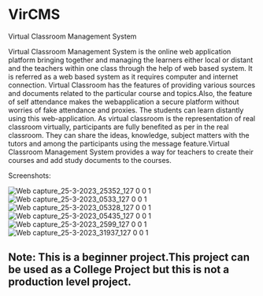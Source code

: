 # VirCMS
Virtual Classroom Management System

Virtual Classroom Management System is the online web application 
platform bringing together and managing the learners either local or distant and the 
teachers within one class through the help of web based system. It is referred as a 
web based system as it requires computer and internet connection. Virtual 
Classroom has the features of providing various sources and documents related to the particular course and topics.Also, the feature of self attendance makes the webapplication a secure platform without worries of fake attendance and proxies. The 
students can learn distantly using this web-application. As virtual classroom is the 
representation of real classroom virtually, participants are fully benefited as per in 
the real classroom. They can share the ideas, knowledge, subject matters with the 
tutors and among the participants using the message feature.Virtual Classroom 
Management System provides a way for teachers to create their courses and add 
study documents to the courses.

Screenshots:

![Web capture_25-3-2023_25352_127 0 0 1](https://github.com/Lord-Of-Victory/VirCMS/assets/23766241/99fea6b2-5952-402e-8cea-8d5f712ed29a)
![Web capture_25-3-2023_0533_127 0 0 1](https://github.com/Lord-Of-Victory/VirCMS/assets/23766241/604a01c9-536c-4262-8c6d-2ad00fe6480e)
![Web capture_25-3-2023_05328_127 0 0 1](https://github.com/Lord-Of-Victory/VirCMS/assets/23766241/0866696a-6fd5-46be-8e03-fff7396659b9)
![Web capture_25-3-2023_05435_127 0 0 1](https://github.com/Lord-Of-Victory/VirCMS/assets/23766241/0a9c3b33-881f-4253-b53e-89e0356ab080)
![Web capture_25-3-2023_2599_127 0 0 1](https://github.com/Lord-Of-Victory/VirCMS/assets/23766241/6f2299bf-8e2a-4c40-8063-cee1f3db0771)
![Web capture_25-3-2023_31937_127 0 0 1](https://github.com/Lord-Of-Victory/VirCMS/assets/23766241/ae50b38f-2290-4181-8e25-e9aa8f4c8941)


## Note: This is a beginner project.This project can be used as a College Project but this is not a production level project.
